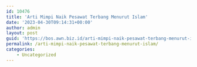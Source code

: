 ```yaml
---
id: 10476
title: 'Arti Mimpi Naik Pesawat Terbang Menurut Islam'
date: '2023-04-30T09:14:31+00:00'
author: admin
layout: post
guid: 'https://bos.awn.biz.id/arti-mimpi-naik-pesawat-terbang-menurut-islam/'
permalink: /arti-mimpi-naik-pesawat-terbang-menurut-islam/
categories:
    - Uncategorized
---
```


